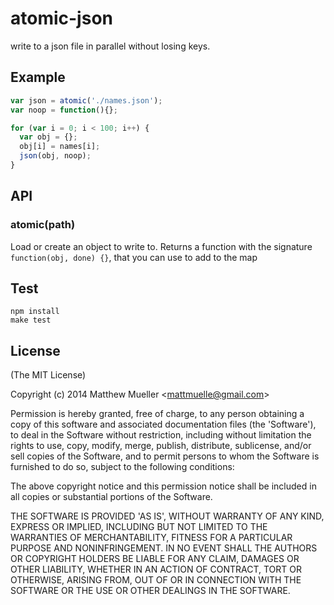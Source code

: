 
# atomic-json

  write to a json file in parallel without losing keys.

## Example

```js
var json = atomic('./names.json');
var noop = function(){};

for (var i = 0; i < 100; i++) {
  var obj = {};
  obj[i] = names[i];
  json(obj, noop);
}
```

## API

### atomic(path)

  Load or create an object to write to. Returns a function with the signature `function(obj, done) {}`, that you can use to add to the map

## Test

```
npm install
make test
```

## License

(The MIT License)

Copyright (c) 2014 Matthew Mueller &lt;mattmuelle@gmail.com&gt;

Permission is hereby granted, free of charge, to any person obtaining
a copy of this software and associated documentation files (the
'Software'), to deal in the Software without restriction, including
without limitation the rights to use, copy, modify, merge, publish,
distribute, sublicense, and/or sell copies of the Software, and to
permit persons to whom the Software is furnished to do so, subject to
the following conditions:

The above copyright notice and this permission notice shall be
included in all copies or substantial portions of the Software.

THE SOFTWARE IS PROVIDED 'AS IS', WITHOUT WARRANTY OF ANY KIND,
EXPRESS OR IMPLIED, INCLUDING BUT NOT LIMITED TO THE WARRANTIES OF
MERCHANTABILITY, FITNESS FOR A PARTICULAR PURPOSE AND NONINFRINGEMENT.
IN NO EVENT SHALL THE AUTHORS OR COPYRIGHT HOLDERS BE LIABLE FOR ANY
CLAIM, DAMAGES OR OTHER LIABILITY, WHETHER IN AN ACTION OF CONTRACT,
TORT OR OTHERWISE, ARISING FROM, OUT OF OR IN CONNECTION WITH THE
SOFTWARE OR THE USE OR OTHER DEALINGS IN THE SOFTWARE.

